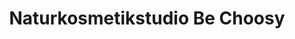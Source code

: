 ---
title: "Naturkosmetikstudio Be Choosy"
url: /bonn/naturkosmetikstudio-be-choosy/
shop: Kosmetik
---